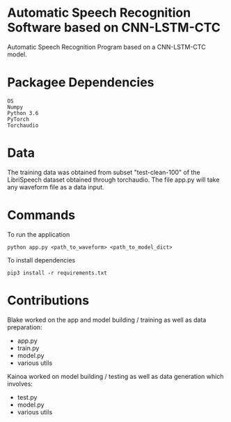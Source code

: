 # Automatic Speech Recognition Software based on CNN-LSTM-CTC
Automatic Speech Recognition Program based on a CNN-LSTM-CTC model.

# Packagee Dependencies
```
OS
Numpy 
Python 3.6
PyTorch
Torchaudio
```
# Data
The training data was obtained from subset "test-clean-100" of the LibriSpeech dataset obtained through torchaudio. The file app.py will take any waveform file as a data input.

# Commands
To run the application
```
python app.py <path_to_waveform> <path_to_model_dict>
```

To install dependencies
```
pip3 install -r requirements.txt
```

# Contributions
Blake worked on the app and model building / training as well as data preparation:
- app.py 
- train.py
- model.py
- various utils

Kainoa worked on model building / testing as well as data generation which involves: 
- test.py
- model.py
- various utils
